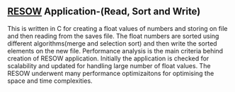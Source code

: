 ## [RESOW](https://github.com/Chost97/General-projects/blob/master/RESOW/resow_v1.c) Application-(Read, Sort and Write) 
This is written in C for creating a float values of numbers and storing on file and then reading from the saves file. The float numbers are sorted using different algorithms(merge and selection sort) and then write the sorted elements on the new file. Performance analysis is the main criteria behind creation of RESOW application. Initially the application is checked for scalability and updated for handling large number of float values. The RESOW underwent many  performance optimizaitons for optimising the space and time complexities.
